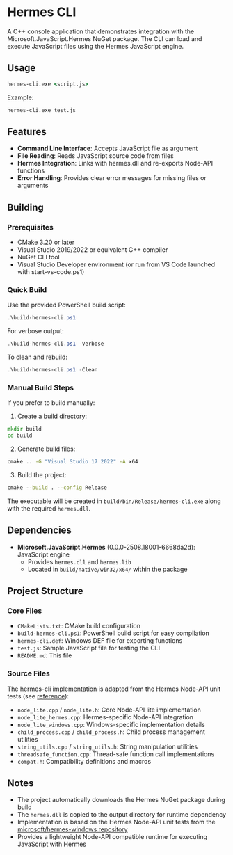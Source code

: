# Hermes CLI

A C++ console application that demonstrates integration with the Microsoft.JavaScript.Hermes NuGet package. The CLI can load and execute JavaScript files using the Hermes JavaScript engine.

## Usage

```cmd
hermes-cli.exe <script.js>
```

Example:
```cmd
hermes-cli.exe test.js
```

## Features

- **Command Line Interface**: Accepts JavaScript file as argument
- **File Reading**: Reads JavaScript source code from files
- **Hermes Integration**: Links with hermes.dll and re-exports Node-API functions
- **Error Handling**: Provides clear error messages for missing files or arguments

## Building

### Prerequisites
- CMake 3.20 or later
- Visual Studio 2019/2022 or equivalent C++ compiler
- NuGet CLI tool
- Visual Studio Developer environment (or run from VS Code launched with start-vs-code.ps1)

### Quick Build

Use the provided PowerShell build script:

```powershell
.\build-hermes-cli.ps1
```

For verbose output:
```powershell
.\build-hermes-cli.ps1 -Verbose
```

To clean and rebuild:
```powershell
.\build-hermes-cli.ps1 -Clean
```

### Manual Build Steps

If you prefer to build manually:

1. Create a build directory:
```cmd
mkdir build
cd build
```

2. Generate build files:
```cmd
cmake .. -G "Visual Studio 17 2022" -A x64
```

3. Build the project:
```cmd
cmake --build . --config Release
```

The executable will be created in `build/bin/Release/hermes-cli.exe` along with the required `hermes.dll`.

## Dependencies

- **Microsoft.JavaScript.Hermes** (0.0.0-2508.18001-6668da2d): JavaScript engine
  - Provides `hermes.dll` and `hermes.lib`
  - Located in `build/native/win32/x64/` within the package

## Project Structure

### Core Files
- `CMakeLists.txt`: CMake build configuration
- `build-hermes-cli.ps1`: PowerShell build script for easy compilation
- `hermes-cli.def`: Windows DEF file for exporting functions
- `test.js`: Sample JavaScript file for testing the CLI
- `README.md`: This file

### Source Files
The hermes-cli implementation is adapted from the Hermes Node-API unit tests (see [reference](https://github.com/microsoft/hermes-windows/tree/main/unittests/NodeApi)):

- `node_lite.cpp` / `node_lite.h`: Core Node-API lite implementation
- `node_lite_hermes.cpp`: Hermes-specific Node-API integration
- `node_lite_windows.cpp`: Windows-specific implementation details
- `child_process.cpp` / `child_process.h`: Child process management utilities
- `string_utils.cpp` / `string_utils.h`: String manipulation utilities
- `threadsafe_function.cpp`: Thread-safe function call implementations
- `compat.h`: Compatibility definitions and macros

## Notes

- The project automatically downloads the Hermes NuGet package during build
- The `hermes.dll` is copied to the output directory for runtime dependency
- Implementation is based on the Hermes Node-API unit tests from the [microsoft/hermes-windows repository](https://github.com/microsoft/hermes-windows/tree/main/unittests/NodeApi)
- Provides a lightweight Node-API compatible runtime for executing JavaScript with Hermes
